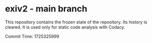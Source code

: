# exiv2 - main branch

This repository contains the frozen state of the repository.
Its history is cleared. It is used only for static code
analysis with Codacy.

Commit Time: 1725325999
